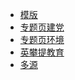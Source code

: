 <!--
 * @Description: 
 * @Version: 2.0
 * @Autor: Yaowen Liu
 * @Date: 2020-08-26 17:29:41
 * @LastEditors: Yaowen Liu
 * @LastEditTime: 2020-08-26 17:29:54
-->
- [模版](https://heikaimu.github.io/yzb-project/%E6%A8%A1%E7%89%88/index.html)
- [专题页建党](https://heikaimu.github.io/yzb-project/%E4%B8%93%E9%A2%98%E9%A1%B5%E5%BB%BA%E5%85%9A/index.html)
- [专题页环境](https://heikaimu.github.io/yzb-project/%E4%B8%93%E9%A2%98%E9%A1%B5%E7%8E%AF%E5%A2%83/index.html)
- [英攀提教育](https://heikaimu.github.io/yzb-project/%E8%8B%B1%E6%94%80%E6%8F%90%E6%95%99%E8%82%B2/index.html)
- [多源](https://heikaimu.github.io/yzb-project/%E5%A4%9A%E6%BA%90/index.html)
